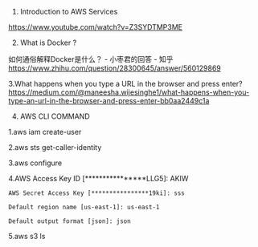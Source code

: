 1. Introduction to AWS Services


https://www.youtube.com/watch?v=Z3SYDTMP3ME



2.  What is Docker ?

如何通俗解释Docker是什么？ - 小枣君的回答 - 知乎
https://www.zhihu.com/question/28300645/answer/560129869

3.What happens when you type a URL in the browser and press enter?
https://medium.com/@maneesha.wijesinghe1/what-happens-when-you-type-an-url-in-the-browser-and-press-enter-bb0aa2449c1a

4. AWS CLI COMMAND

  1.aws iam create-user 
  
  2.aws sts get-caller-identity
  
  3.aws configure   
  
  4.AWS Access Key ID [****************LLG5]: AKIW
  
    AWS Secret Access Key [****************19ki]: sss
    
    Default region name [us-east-1]: us-east-1
    
    Default output format [json]: json
    
  5.aws s3 ls
